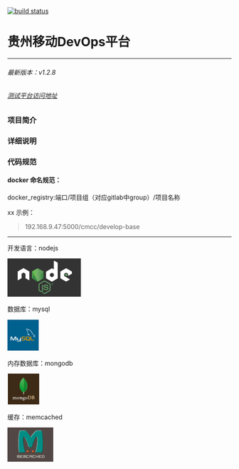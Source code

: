 [![build status](http://192.168.9.48/cmcc/develop-base/badges/dev/build.svg)](http://192.168.9.48/cmcc/develop-base/commits/dev)

# 贵州移动DevOps平台
------------
###### 最新版本：v1.2.8 
###### <a href="http://192.168.9.48:30000/">测试平台访问地址</a>

### 项目简介


### 详细说明


### 代码规范


#### docker 命名规范：
>
docker_registry:端口/项目组（对应gitlab中group）/项目名称

xx
示例：

> 192.168.9.47:5000/cmcc/develop-base    


***************

开发语言：nodejs

<img src="Code/develop-base/public/static/images/nodejs.png"> 

数据库：mysql

<img src="Code/develop-base/public/static/images/mysql.png"> 

内存数据库：mongodb

<img src="Code/develop-base/public/static/images/mongodb.png"> 

缓存：memcached

<img src="Code/develop-base/public/static/images/memcached.png"> 
